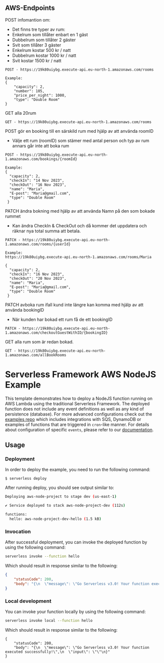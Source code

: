 <!--
title: 'AWS NodeJS Example'
description: 'This template demonstrates how to deploy a NodeJS function running on AWS Lambda using the traditional Serverless Framework.'
layout: Doc
framework: v3
platform: AWS
language: nodeJS
priority: 1
authorLink: 'https://github.com/serverless'
authorName: 'Serverless, inc.'
authorAvatar: 'https://avatars1.githubusercontent.com/u/13742415?s=200&v=4'
-->

## AWS-Endpoints

POST infomantion om:
- Det finns tre typer av rum:
- Enkelrum som tillåter enbart en 1 gäst
- Dubbelrum som tillåter 2 gäster
- Svit som tillåter 3 gäster
- Enkelrum kostar 500 kr / natt
- Dubbelrum kostar 1000 kr / natt
- Svit kostar 1500 kr / natt

```
POST - https://19k80uiybg.execute-api.eu-north-1.amazonaws.com/rooms

Example:
{
	"capacity": 2,
	"number": 105,
	"price_per_night": 1000,
	"type": "Double Room"
}
```

GET alla 20rum

```
GET - https://19k80uiybg.execute-api.eu-north-1.amazonaws.com/rooms
```

POST gör en booking till en särskild rum med hjälp av att använda roomID 
- Välje ett rum (roomID) som stämer med antal person och typ av rum annars går inte att boka rum

```
POST - https://19k80uiybg.execute-api.eu-north-1.amazonaws.com/bookings/{roomId}

Example:
{
  "capacity": 2,
  "checkIn": "14 Nov 2023",
  "checkOut": "16 Nov 2023",
  "name": "Maria",
  "E-post": "Maria@gmail.com",
  "type": "Double Room"
 } 
```

PATCH  ändra bokning med hjälp av att använda Namn på den som bokade rummet
- Kan ändra CheckIn & CheckOut och då kommer det uppdatera och räknar nya total summa att betala.

```
PATCH - https://19k80uiybg.execute-api.eu-north-1.amazonaws.com/rooms/{userId}

Example:
https://19k80uiybg.execute-api.eu-north-1.amazonaws.com/rooms/Maria

{
  "capacity": 2,
  "checkIn": "16 Nov 2023",
  "checkOut": "20 Nov 2023",
  "name": "Maria",
  "E-post": "Maria@gmail.com",
  "type": "Double Room"
 } 
```

PATCH   avboka rum ifall kund inte längre kan komma med hjälp av att använda bookingID
- När kunden har bokad ett rum få de ett bookingID

```
PATCH - https://19k80uiybg.execute-api.eu-north-1.amazonaws.com/checkoutGuestWithID/{bookingID}
```

GET alla rum som är redan bokad.

```
GET - https://19k80uiybg.execute-api.eu-north-1.amazonaws.com/allBookRooms
```



# Serverless Framework AWS NodeJS Example

This template demonstrates how to deploy a NodeJS function running on AWS Lambda using the traditional Serverless Framework. The deployed function does not include any event definitions as well as any kind of persistence (database). For more advanced configurations check out the [examples repo](https://github.com/serverless/examples/) which includes integrations with SQS, DynamoDB or examples of functions that are triggered in `cron`-like manner. For details about configuration of specific `events`, please refer to our [documentation](https://www.serverless.com/framework/docs/providers/aws/events/).

## Usage

### Deployment

In order to deploy the example, you need to run the following command:

```
$ serverless deploy
```

After running deploy, you should see output similar to:

```bash
Deploying aws-node-project to stage dev (us-east-1)

✔ Service deployed to stack aws-node-project-dev (112s)

functions:
  hello: aws-node-project-dev-hello (1.5 kB)
```

### Invocation

After successful deployment, you can invoke the deployed function by using the following command:

```bash
serverless invoke --function hello
```

Which should result in response similar to the following:

```json
{
    "statusCode": 200,
    "body": "{\n  \"message\": \"Go Serverless v3.0! Your function executed successfully!\",\n  \"input\": {}\n}"
}
```

### Local development

You can invoke your function locally by using the following command:

```bash
serverless invoke local --function hello
```

Which should result in response similar to the following:

```
{
    "statusCode": 200,
    "body": "{\n  \"message\": \"Go Serverless v3.0! Your function executed successfully!\",\n  \"input\": \"\"\n}"
}
```
